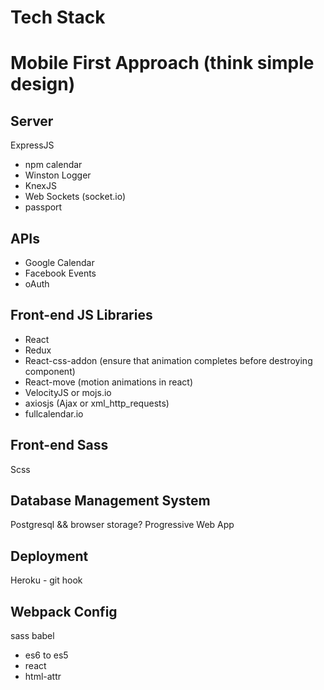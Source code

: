 # Tech Stack
# Mobile First Approach (think simple design)
## Server
ExpressJS
  - npm calendar
  - Winston Logger
  - KnexJS
  - Web Sockets (socket.io)
  - passport
## APIs
 - Google Calendar
 - Facebook Events
 - oAuth
## Front-end JS Libraries
- React
- Redux
- React-css-addon (ensure that animation completes before destroying component)
- React-move (motion animations in react)
- VelocityJS or mojs.io
- axiosjs (Ajax or xml_http_requests)
- fullcalendar.io
## Front-end Sass
Scss
## Database Management System
Postgresql && browser storage? Progressive Web App
## Deployment
Heroku - git hook
## Webpack Config
sass
babel
  - es6 to es5
  - react
  - html-attr
